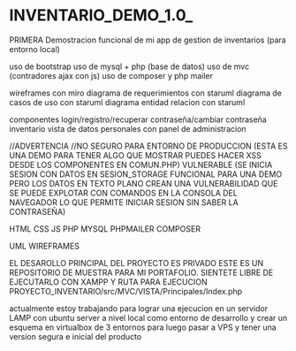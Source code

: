 # INVENTARIO_DEMO_1.0_
PRIMERA Demostracion funcional de mi app de gestion de inventarios (para entorno local)

uso de bootstrap
uso de mysql + php (base de datos)
uso de mvc (contradores ajax con js)
uso de composer y php mailer

wireframes con miro
diagrama de requerimientos con staruml
diagrama de casos de uso con staruml
diagrama entidad relacion con staruml

componentes
login/registro/recuperar contraseña/cambiar contraseña
inventario
vista de datos personales con panel de administracion


//ADVERTENCIA
//NO SEGURO PARA ENTORNO DE PRODUCCION (ESTA ES UNA DEMO PARA TENER ALGO QUE MOSTRAR PUEDES HACER XSS DESDE LOS COMPONENTES EN COMUN.PHP) VULNERABLE (SE INICIA SESION CON DATOS EN SESION_STORAGE FUNCIONAL PARA UNA DEMO PERO LOS DATOS EN TEXTO PLANO CREAN UNA VULNERABILIDAD QUE SE PUEDE EXPLOTAR CON COMANDOS EN LA CONSOLA DEL NAVEGADOR LO QUE PERMITE INICIAR SESION SIN SABER LA CONTRASEÑA)

HTML
CSS
JS
PHP
MYSQL
PHPMAILER
COMPOSER

UML
WIREFRAMES

EL DESAROLLO PRINCIPAL DEL PROYECTO ES PRIVADO ESTE ES UN REPOSITORIO DE MUESTRA PARA MI PORTAFOLIO. SIENTETE LIBRE DE EJECUTARLO CON XAMPP Y RUTA PARA EJECUCION
PROYECTO_INVENTARIO/src/MVC/VISTA/Principales/Index.php

actualmente estoy trabajando para lograr una ejecucion en un servidor LAMP con ubuntu server a nivel local como entorno de desarrollo y crear un esquema en virtualbox de 3 entornos para luego pasar a VPS y tener una version segura e inicial del producto
